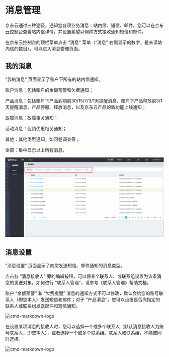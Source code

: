 # 消息管理



京东云通过三种途径，通知您各项业务消息：站内信、短信、邮件。您可以在京东云控制台查看站内信详情，并设置希望以何种方式接收通知短信和邮件。

在京东云控制台的顶栏菜单点击 “消息” 菜单（“消息” 右侧显示的数字，是未读站内信的数目），可以进入消息管理页面。


## 我的消息
“我的消息” 页面显示了账户下所有的站内信通知。

账户消息：包括账户的余额预警和欠费通知；

产品消息：包括账户下产品到期前30/15/7/3/1天提醒消息、账户下产品释放前3/1天提醒消息、产品停服、释放消息，以及京东云产品的新功能上线通知；

故障消息：故障相关通知；

活动消息：促销优惠相关通知；

其他：其他类型通知，如问卷调查等；

全部：集中显示以上所有消息。


![cmd-markdown-logo](../../../image/Message-Center/%E6%8E%A7%E5%88%B6%E5%8F%B0%E6%88%AA%E5%9B%BE.png)
## 消息设置
“消息设置” 页面显示了向您发送短信、邮件通知的消息类型。

点击各 “消息接收人” 旁的编辑按钮，可以将某个联系人、或联系组设置为该条消息的发送对象。如何进行 “联系人管理”，请参考《联系人管理》帮助文档。

账户 “余额预警” 和 “欠费提醒” 消息的通知方式不可以修改，默认会给您的账号联系人（即您本人）发送短信和邮件；对于 “产品消息”，您可以设置是否向指定的联系人或联系组发送邮件和短信通知。

![cmd-markdown-logo](../../../image/Message-Center/%E5%9B%BD%E9%99%85%E5%8C%962.png)

在设置某项消息的接收人时，您可以选择一个或多个联系人（默认消息接收人为账号联系人，即您本人），或者选择一个或多个联系组。联系人和联系组，不能被同时选择。

![cmd-markdown-logo](../../../image/Message-Center/%E5%9B%BD%E9%99%85%E5%8C%963.png)

